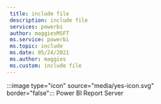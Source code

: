 ```yaml
---
 title: include file
 description: include file
 services: powerbi
 author: maggiesMSFT
 ms.service: powerbi
 ms.topic: include
 ms.date: 05/24/2021
 ms.author: maggies
 ms.custom: include file
---
```


:::image type="icon" source="media/yes-icon.svg" border="false":::&nbsp;Power&nbsp;BI&nbsp;Report&nbsp;Server